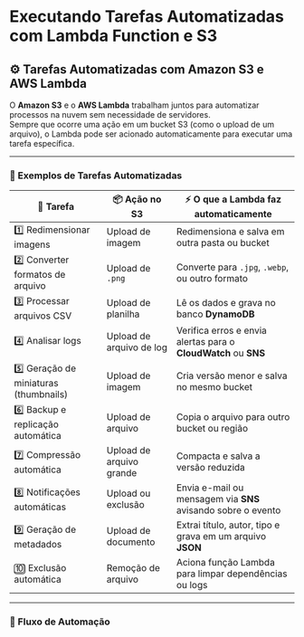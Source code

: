 # Executando Tarefas Automatizadas com Lambda Function e S3
## ⚙️ Tarefas Automatizadas com Amazon S3 e AWS Lambda

O **Amazon S3** e o **AWS Lambda** trabalham juntos para automatizar processos na nuvem sem necessidade de servidores.  
Sempre que ocorre uma ação em um bucket S3 (como o upload de um arquivo), o Lambda pode ser acionado automaticamente para executar uma tarefa específica.

---

### 💼 Exemplos de Tarefas Automatizadas

| 💼 **Tarefa** | 📦 **Ação no S3** | ⚡ **O que a Lambda faz automaticamente** |
|----------------|------------------|-------------------------------------------|
| 1️⃣ Redimensionar imagens | Upload de imagem | Redimensiona e salva em outra pasta ou bucket |
| 2️⃣ Converter formatos de arquivo | Upload de `.png` | Converte para `.jpg`, `.webp`, ou outro formato |
| 3️⃣ Processar arquivos CSV | Upload de planilha | Lê os dados e grava no banco **DynamoDB** |
| 4️⃣ Analisar logs | Upload de arquivo de log | Verifica erros e envia alertas para o **CloudWatch** ou **SNS** |
| 5️⃣ Geração de miniaturas (thumbnails) | Upload de imagem | Cria versão menor e salva no mesmo bucket |
| 6️⃣ Backup e replicação automática | Upload de arquivo | Copia o arquivo para outro bucket ou região |
| 7️⃣ Compressão automática | Upload de arquivo grande | Compacta e salva a versão reduzida |
| 8️⃣ Notificações automáticas | Upload ou exclusão | Envia e-mail ou mensagem via **SNS** avisando sobre o evento |
| 9️⃣ Geração de metadados | Upload de documento | Extrai título, autor, tipo e grava em um arquivo **JSON** |
| 🔟 Exclusão automática | Remoção de arquivo | Aciona função Lambda para limpar dependências ou logs |

---

### 🧩 Fluxo de Automação

